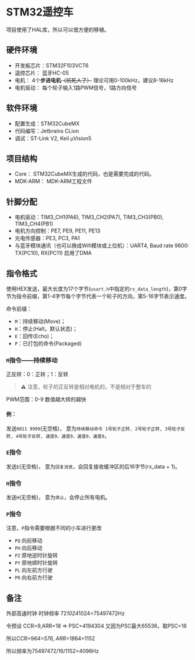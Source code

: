 # STM32遥控车

项目使用了HAL库，所以可以很方便的移植。

## 硬件环境
- 开发板芯片：STM32F103VCT6
- 遥控芯片： 蓝牙HC-05
- 电机： 4个**步进电机**~~（坑死人了）~~ 理论可用0-100kHz，建议8-16kHz
- 电机驱动： 每个轮子输入1路PWM信号，1路方向信号

## 软件环境
- 配置生成：STM32CubeMX
- 代码编写：Jetbrains CLion
- 调试：ST-Link V2, Keil μVision5

## 项目结构
- Core： STM32CubeMX生成的代码，也是需要完成的代码。
- MDK-ARM： MDK-ARM工程文件

## 针脚分配
- 电机驱动：TIM3_CH1(PA6), TIM3_CH2(PA7), TIM3_CH3(PB0), TIM3_CH4(PB1)
- 电机方向控制：PE7, PE9, PE11, PE13
- 光电传感器：PE3, PC3, PA1
- 与蓝牙模块通讯（也可以换成Wifi模块或上位机）：UART4, Baud rate 9600: TX(PC10), RX(PC11)
启用了DMA

## 指令格式
使用HEX发送，最大长度为17个字节(`usart.h`中指定的`rx_data_length`)，第0字节为指令前缀，第1-4字节每个字节代表一个轮子的方向，第5-16字节表示速度。

命令前缀：
- `M`：持续移动(Move)；
- `H`：停止(Halt，默认状态)；
- `E`：回传(Echo)；
- `P`：已打包的命令(Packaged)

### `M`指令——持续移动

正反转：0：正转；1：反转
> ⚠ 注意，轮子的正反转是相对电机的，不是相对于整车的

PWM范围：0-9
数值越大转的越快

#### 例：
发送`0011 9999`(无空格)，
意为`持续移动命令 1号轮子正转, 2号轮子正转, 3号轮子反转, 4号轮子反转, 速度9，速度9，速度9，速度9`，

### `E`指令
发送`E`(无空格)，
意为`回复消息`，会回复接收缓冲区的后16字节(rx_data + 1)。

### `H`指令
发送`H`(无空格)，
意为`停止`，会停止所有电机。

### `P`指令
注意，`P`指令需要根据不同的小车进行更改
- `PQ` 向前移动
- `PH` 向后移动
- `PZ` 原地逆时针旋转
- `PY` 原地顺时针旋转
- `PL` 向左前方行驶
- `PR` 向右前方行驶

## 备注

外部高速时钟 时钟频率 72*1024*1024=75497472Hz

令预设 CCR=9,ARR=18 => PSC=4194304 又因为PSC最大65536，取PSC=16

所以CCR=9*64=576, ARR=18*64=1152

所以频率为75497472/16/1152=4096Hz
